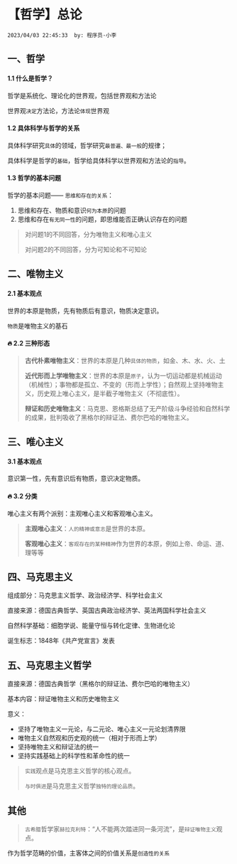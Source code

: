 # 【哲学】总论

`2023/04/03 22:45:33  by: 程序员·小李`

## 一、哲学

#### 1.1 什么是哲学？

哲学是系统化、理论化的世界观，包括世界观和方法论

世界观`决定`方法论，方法论`体现`世界观


#### 1.2 具体科学与哲学的关系

具体科学研究`具体`的领域，哲学研究`最普遍、最一般`的规律；

具体科学是哲学的`基础`，哲学给具体科学以世界观和方法论的`指导`。


####  1.3 哲学的基本问题

哲学的基本问题—— `思维和存在的关系`：

 1. 思维和存在、物质和意识`何为本原`的问题
 2. 思维和存在`有无同一性`的问题，即思维能否正确认识存在的问题

> 对问题1的不同回答，分为唯物主义和唯心主义
>
> 对问题2的不同回答，分为可知论和不可知论



## 二、唯物主义

#### 2.1 基本观点

世界的本原是物质，先有物质后有意识，物质决定意识。

`物质`是唯物主义的基石


#### 🔥 2.2 三种形态

> **古代朴素唯物主义**：世界的本原是几种`具体的物质`，如金、木、水、火、土
>
> **近代形而上学唯物主义**：世界的本原是`原子`，认为一切运动都是机械运动（机械性）；事物都是孤立、不变的（形而上学性）；自然观上坚持唯物主义，历史观上唯心主义，是半截子唯物主义（不彻底性）。
>
> **辩证和历史唯物主义**：马克思、恩格斯总结了无产阶级斗争经验和自然科学的成果，批判吸收了黑格尔的辩证法、费尔巴哈的唯物主义。



## 三、唯心主义

#### 3.1 基本观点

意识第一性，先有意识后有物质，意识决定物质。


#### 🔥 3.2 分类

唯心主义有两个派别：主观唯心主义和客观唯心主义。

> **主观唯心主义**：`人的精神或意志`是世界的本原。
>
> **客观唯心主义**：`客观存在的某种精神`作为世界的本原，例如上帝、命运、道、理等等


## 四、马克思主义

组成部分：马克思主义哲学、政治经济学、科学社会主义

直接来源：德国古典哲学、英国古典政治经济学、英法两国科学社会主义

自然科学基础：细胞学说、能量守恒与转化定律、生物进化论

诞生标志：1848年《共产党宣言》发表


## 五、马克思主义哲学

直接来源：德国古典哲学（黑格尔的辩证法、费尔巴哈的唯物主义）

基本内容：辩证唯物主义和历史唯物主义

意义：
* 坚持了唯物主义一元论，与二元论、唯心主义一元论划清界限
* 唯物主义自然观和历史观的统一（相对于形而上学）
* 坚持唯物主义和辩证法的统一
* 坚持实践基础上的科学性和革命性的统一

>`实践`观点是马克思主义哲学的核心观点。
>
>`与时俱进`是马克思主义哲学`独特的理论品质`。

## 其他

> `古希腊`哲学家`赫拉克利特`：“人不能两次踏进同一条河流”，是`辩证唯物主义`观点。

作为哲学范畴的价值，主客体之间的价值关系是`创造性的关系`